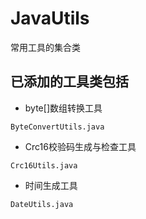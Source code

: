 # JavaUtils
常用工具的集合类

## 已添加的工具类包括

* byte[]数组转换工具

```
ByteConvertUtils.java
```

* Crc16校验码生成与检查工具

```
Crc16Utils.java
```

* 时间生成工具

```
DateUtils.java
```